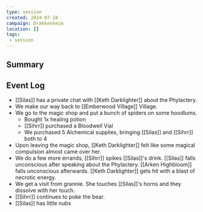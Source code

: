```yaml
---
type: session
created: 2024-07-18
campaign: Drakkenheim
location: []
tags:
 - session
---
```



## Summary

## Event Log

- [[Silas]] has a private chat with [[Keth Darklighter]] about the Phylactery.
- We make our way back to [[Emberwood Village]] Village.
- We go to the magic shop and put a bunch of spiders on some hoodlums.
	- Bought 1x healing potion
	- [[Sihrr]] purchased a Bloodwell Vial
	- We purchased 5 Alchemical supplies, bringing [[Silas]] and [[Sihrr]] both to 4
- Upon leaving the magic shop, [[Keth Darklighter]] felt like some magical compulsion almost came over her.
- We do a few more errands, [[Sihrr]] spikes [[Silas]]'s drink. [[Silas]] falls unconscious after speaking about the Phylactery. [[Arken Highbloom]] falls unconscious afterwards. [[Keth Darklighter]] gets hit with a blast of necrotic energy.
- We get a visit from grannie. She touches [[Silas]]'s horns and they dissolve with her touch.
- [[Sihrr]] continues to poke the bear.
- [[Silas]] has little nubs

